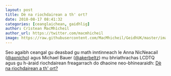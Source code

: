 ```yaml
---
layout: post
title: Dè na riochdairean a th' ort?
date: 2018-08-17 08:41:32
categories: [ceanglaichean, gaidhlig]
author: Crìstean MacMhìcheil
author_url: https://twitter.com/macmhicheil
image: https://raw.githubusercontent.com/MacMhicheil/GeidhUK/master/images/2018-08-17-de-na-riochdairean-a-th-ort.jpg
---
```


Seo agaibh ceangal gu deasbad gu math inntinneach le Anna NicNeacail ([@axnicho](https://twitter.com/axnicho)) agus Michael Bauer ([@akerbeltz](https://twitter.com/akerbeltz)) mu bhriathrachas LCDTQ agus gu h-àraid riochdairean freagarrach do dhaoine neo-bhìnearaidh: [Dè na riochdairean a th' ort?](https://transponderings.blog/2018/03/09/de-na-riochdairean-a-th-ort/)
